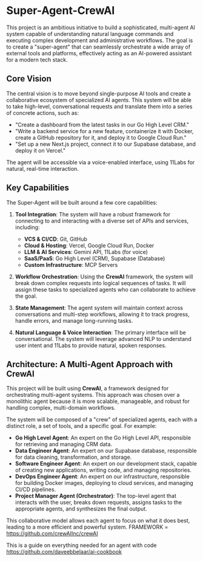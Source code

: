 # Super-Agent-CrewAI

This project is an ambitious initiative to build a sophisticated, multi-agent AI system capable of understanding natural language commands and executing complex development and administrative workflows. The goal is to create a "super-agent" that can seamlessly orchestrate a wide array of external tools and platforms, effectively acting as an AI-powered assistant for a modern tech stack.

## Core Vision

The central vision is to move beyond single-purpose AI tools and create a collaborative ecosystem of specialized AI agents. This system will be able to take high-level, conversational requests and translate them into a series of concrete actions, such as:

-   "Create a dashboard from the latest tasks in our Go High Level CRM."
-   "Write a backend service for a new feature, containerize it with Docker, create a GitHub repository for it, and deploy it to Google Cloud Run."
-   "Set up a new Next.js project, connect it to our Supabase database, and deploy it on Vercel."

The agent will be accessible via a voice-enabled interface, using 11Labs for natural, real-time interaction.

## Key Capabilities

The Super-Agent will be built around a few core capabilities:

1.  **Tool Integration**: The system will have a robust framework for connecting to and interacting with a diverse set of APIs and services, including:
    -   **VCS & CI/CD**: Git, GitHub
    -   **Cloud & Hosting**: Vercel, Google Cloud Run, Docker
    -   **LLM & AI Services**: Gemini API, 11Labs (for voice)
    -   **SaaS/PaaS**: Go High Level (CRM), Supabase (Database)
    -   **Custom Infrastructure**: MCP Servers

2.  **Workflow Orchestration**: Using the **CrewAI** framework, the system will break down complex requests into logical sequences of tasks. It will assign these tasks to specialized agents who can collaborate to achieve the goal.

3.  **State Management**: The agent system will maintain context across conversations and multi-step workflows, allowing it to track progress, handle errors, and manage long-running tasks.

4.  **Natural Language & Voice Interaction**: The primary interface will be conversational. The system will leverage advanced NLP to understand user intent and 11Labs to provide natural, spoken responses.

## Architecture: A Multi-Agent Approach with CrewAI

This project will be built using **CrewAI**, a framework designed for orchestrating multi-agent systems. This approach was chosen over a monolithic agent because it is more scalable, manageable, and robust for handling complex, multi-domain workflows.

The system will be composed of a "crew" of specialized agents, each with a distinct role, a set of tools, and a specific goal. For example:

-   **Go High Level Agent**: An expert on the Go High Level API, responsible for retrieving and managing CRM data.
-   **Data Engineer Agent**: An expert on our Supabase database, responsible for data cleaning, transformation, and storage.
-   **Software Engineer Agent**: An expert on our development stack, capable of creating new applications, writing code, and managing repositories.
-   **DevOps Engineer Agent**: An expert on our infrastructure, responsible for building Docker images, deploying to cloud services, and managing CI/CD pipelines.
-   **Project Manager Agent (Orchestrator)**: The top-level agent that interacts with the user, breaks down requests, assigns tasks to the appropriate agents, and synthesizes the final output.

This collaborative model allows each agent to focus on what it does best, leading to a more efficient and powerful system.
FRAMEWORK = https://github.com/crewAIInc/crewAI 

This is a guide on everything needed for an agent with code https://github.com/daveebbelaar/ai-cookbook
